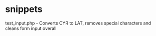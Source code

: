 # snippets

test_input.php - Converts CYR to LAT, removes special characters and cleans form input overall
